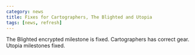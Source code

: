 ```yaml
---
category: news
title: Fixes for Cartographers, The Blighted and Utopia
tags: [news, refresh]
---
```


The Blighted encrypted milestone is fixed. Cartographers has correct gear. Utopia milestones fixed.